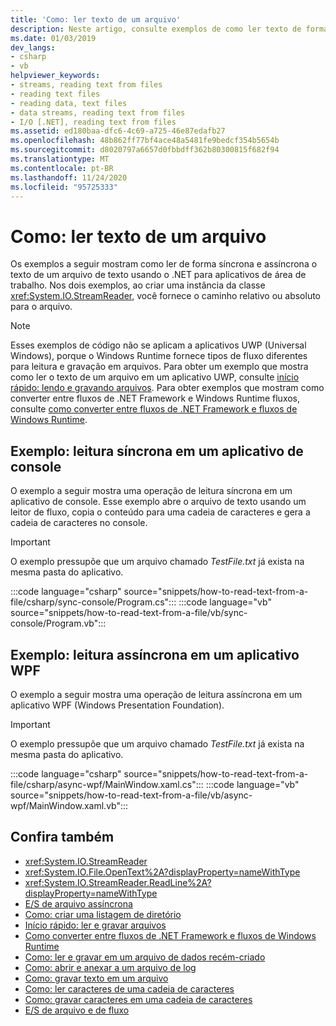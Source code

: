```yaml
---
title: 'Como: ler texto de um arquivo'
description: Neste artigo, consulte exemplos de como ler texto de forma síncrona ou assíncrona de um arquivo de texto, usando a classe StreamReader no .NET para aplicativos da área de trabalho.
ms.date: 01/03/2019
dev_langs:
- csharp
- vb
helpviewer_keywords:
- streams, reading text from files
- reading text files
- reading data, text files
- data streams, reading text from files
- I/O [.NET], reading text from files
ms.assetid: ed180baa-dfc6-4c69-a725-46e87edafb27
ms.openlocfilehash: 48b862ff77bf4ace48a5481fe9bedcf354b5654b
ms.sourcegitcommit: d8020797a6657d0fbbdff362b80300815f682f94
ms.translationtype: MT
ms.contentlocale: pt-BR
ms.lasthandoff: 11/24/2020
ms.locfileid: "95725333"
---
```

# <a name="how-to-read-text-from-a-file"></a>Como: ler texto de um arquivo

Os exemplos a seguir mostram como ler de forma síncrona e assíncrona o texto de um arquivo de texto usando o .NET para aplicativos de área de trabalho. Nos dois exemplos, ao criar uma instância da classe <xref:System.IO.StreamReader>, você fornece o caminho relativo ou absoluto para o arquivo.
  
> [!NOTE]
> Esses exemplos de código não se aplicam a aplicativos UWP (Universal Windows), porque o Windows Runtime fornece tipos de fluxo diferentes para leitura e gravação em arquivos. Para obter um exemplo que mostra como ler o texto de um arquivo em um aplicativo UWP, consulte [início rápido: lendo e gravando arquivos](/previous-versions/windows/apps/hh758325(v=win.10)). Para obter exemplos que mostram como converter entre fluxos de .NET Framework e Windows Runtime fluxos, consulte [como converter entre fluxos de .NET Framework e fluxos de Windows Runtime](how-to-convert-between-dotnet-streams-and-winrt-streams.md).  
  
## <a name="example-synchronous-read-in-a-console-app"></a>Exemplo: leitura síncrona em um aplicativo de console  

O exemplo a seguir mostra uma operação de leitura síncrona em um aplicativo de console. Esse exemplo abre o arquivo de texto usando um leitor de fluxo, copia o conteúdo para uma cadeia de caracteres e gera a cadeia de caracteres no console.  
  
> [!IMPORTANT]
> O exemplo pressupõe que um arquivo chamado *TestFile.txt* já exista na mesma pasta do aplicativo.  

:::code language="csharp" source="snippets/how-to-read-text-from-a-file/csharp/sync-console/Program.cs":::
:::code language="vb" source="snippets/how-to-read-text-from-a-file/vb/sync-console/Program.vb":::
  
## <a name="example-asynchronous-read-in-a-wpf-app"></a>Exemplo: leitura assíncrona em um aplicativo WPF

 O exemplo a seguir mostra uma operação de leitura assíncrona em um aplicativo WPF (Windows Presentation Foundation).  
  
> [!IMPORTANT]
> O exemplo pressupõe que um arquivo chamado *TestFile.txt* já exista na mesma pasta do aplicativo.  

:::code language="csharp" source="snippets/how-to-read-text-from-a-file/csharp/async-wpf/MainWindow.xaml.cs":::
:::code language="vb" source="snippets/how-to-read-text-from-a-file/vb/async-wpf/MainWindow.xaml.vb":::
  
## <a name="see-also"></a>Confira também

- <xref:System.IO.StreamReader>  
- <xref:System.IO.File.OpenText%2A?displayProperty=nameWithType>  
- <xref:System.IO.StreamReader.ReadLine%2A?displayProperty=nameWithType>  
- [E/S de arquivo assíncrona](asynchronous-file-i-o.md)  
- [Como: criar uma listagem de diretório](/previous-versions/dotnet/netframework-4.0/5cf8zcfh(v=vs.100))  
- [Início rápido: ler e gravar arquivos](/previous-versions/windows/apps/hh758325(v=win.10))  
- [Como converter entre fluxos de .NET Framework e fluxos de Windows Runtime](how-to-convert-between-dotnet-streams-and-winrt-streams.md)  
- [Como: ler e gravar em um arquivo de dados recém-criado](how-to-read-and-write-to-a-newly-created-data-file.md)  
- [Como: abrir e anexar a um arquivo de log](how-to-open-and-append-to-a-log-file.md)  
- [Como: gravar texto em um arquivo](how-to-write-text-to-a-file.md)  
- [Como: ler caracteres de uma cadeia de caracteres](how-to-read-characters-from-a-string.md)  
- [Como: gravar caracteres em uma cadeia de caracteres](how-to-write-characters-to-a-string.md)  
- [E/S de arquivo e de fluxo](index.md)
